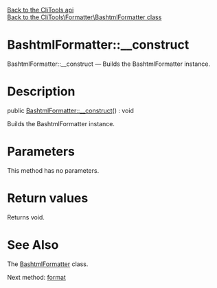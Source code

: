 [Back to the CliTools api](https://github.com/lingtalfi/CliTools/blob/master/doc/api/CliTools.md)<br>
[Back to the CliTools\Formatter\BashtmlFormatter class](https://github.com/lingtalfi/CliTools/blob/master/doc/api/CliTools/Formatter/BashtmlFormatter.md)


BashtmlFormatter::__construct
================



BashtmlFormatter::__construct — Builds the BashtmlFormatter instance.




Description
================


public [BashtmlFormatter::__construct](https://github.com/lingtalfi/CliTools/blob/master/doc/api/CliTools/Formatter/BashtmlFormatter/__construct.md)() : void




Builds the BashtmlFormatter instance.




Parameters
================

This method has no parameters.


Return values
================

Returns void.







See Also
================

The [BashtmlFormatter](https://github.com/lingtalfi/CliTools/blob/master/doc/api/CliTools/Formatter/BashtmlFormatter.md) class.

Next method: [format](https://github.com/lingtalfi/CliTools/blob/master/doc/api/CliTools/Formatter/BashtmlFormatter/format.md)<br>

